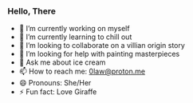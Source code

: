  ### Hello, There 
* 🔭 I’m currently working on myself
* 🌱 I’m currently learning to chill out
* 👯 I’m looking to collaborate on a villian origin story
* 🤔 I’m looking for help with painting masterpieces
* 💬 Ask me about ice cream
* 📫 How to reach me: 0law@proton.me
* 😄 Pronouns: She/Her
* ⚡ Fun fact: Love Giraffe

